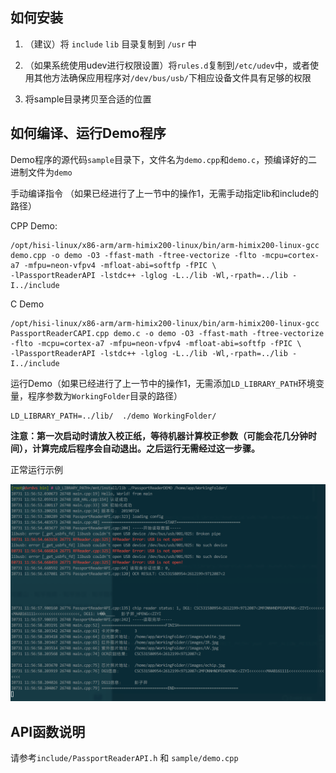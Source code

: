 ## 如何安装

1. （建议）将 ```include``` ```lib``` 目录复制到 ```/usr``` 中

2. （如果系统使用udev进行权限设置）将```rules.d```复制到```/etc/udev```中，或者使用其他方法确保应用程序对```/dev/bus/usb/```下相应设备文件具有足够的权限
3. 将sample目录拷贝至合适的位置



## 如何编译、运行Demo程序

Demo程序的源代码```sample```目录下，文件名为`demo.cpp`和`demo.c`，预编译好的二进制文件为`demo`

手动编译指令 （如果已经进行了上一节中的操作1，无需手动指定lib和include的路径）

CPP Demo:

```shell
/opt/hisi-linux/x86-arm/arm-himix200-linux/bin/arm-himix200-linux-gcc demo.cpp -o demo -O3 -ffast-math -ftree-vectorize -flto -mcpu=cortex-a7 -mfpu=neon-vfpv4 -mfloat-abi=softfp -fPIC \
-lPassportReaderAPI -lstdc++ -lglog -L../lib -Wl,-rpath=../lib -I../include
```

C Demo

```shell
/opt/hisi-linux/x86-arm/arm-himix200-linux/bin/arm-himix200-linux-gcc PassportReaderCAPI.cpp demo.c -o demo -O3 -ffast-math -ftree-vectorize -flto -mcpu=cortex-a7 -mfpu=neon-vfpv4 -mfloat-abi=softfp -fPIC \
-lPassportReaderAPI -lstdc++ -lglog -L../lib -Wl,-rpath=../lib -I../include
```

运行Demo（如果已经进行了上一节中的操作1，无需添加```LD_LIBRARY_PATH```环境变量，程序参数为```WorkingFolder```目录的路径）

```shell
LD_LIBRARY_PATH=../lib/  ./demo WorkingFolder/
```

**注意：第一次启动时请放入校正纸，等待机器计算校正参数（可能会花几分钟时间），计算完成后程序会自动退出。之后运行无需经过这一步骤。**



正常运行示例

![示例输出](./DemoOutput.png)



## API函数说明

请参考```include/PassportReaderAPI.h``` 和 ```sample/demo.cpp```

